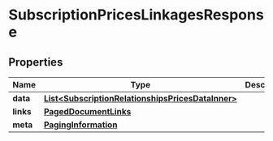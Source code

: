 

# SubscriptionPricesLinkagesResponse


## Properties

| Name | Type | Description | Notes |
|------------ | ------------- | ------------- | -------------|
|**data** | [**List&lt;SubscriptionRelationshipsPricesDataInner&gt;**](SubscriptionRelationshipsPricesDataInner.md) |  |  |
|**links** | [**PagedDocumentLinks**](PagedDocumentLinks.md) |  |  |
|**meta** | [**PagingInformation**](PagingInformation.md) |  |  [optional] |



